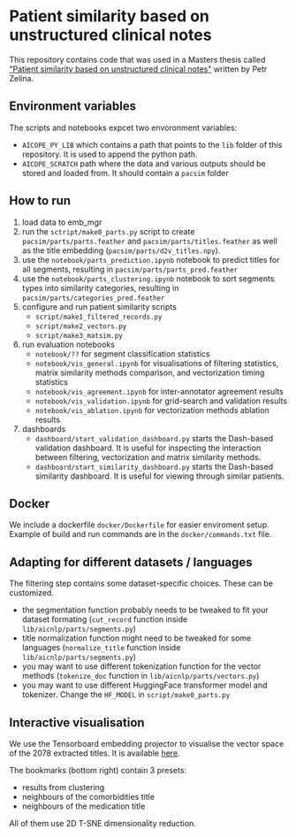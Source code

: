 # Patient similarity based on unstructured clinical notes

This repository contains code that was used in a Masters thesis called ["Patient similarity based on unstructured clinical notes"](https://is.muni.cz/th/c9gln/) written by Petr Zelina.

## Environment variables
The scripts and notebooks expcet two envoronment variables:
* `AICOPE_PY_LIB` which contains a path that points to the `lib` folder of this repository. It is used to append the python path.
* `AICOPE_SCRATCH` path where the data and various outputs should be stored and loaded from. It should contain a `pacsim` folder


## How to run
1. load data to emb_mgr
2. run the `sctript/make0_parts.py` script to create `pacsim/parts/parts.feather` and `pacsim/parts/titles.feather` as well as the title embedding (`pacsim/parts/d2v_titles.npy`).
2. use the `notebook/parts_prediction.ipynb` notebook to predict titles for all segments, resulting in `pacsim/parts/parts_pred.feather`
3. use the `notebook/parts_clustering.ipynb` notebook to sort segments types into similarity categories, resulting in `pacsim/parts/categories_pred.feather`
4. configure and run patient similarity scripts
    * `script/make1_filtered_records.py`
    * `script/make2_vectors.py`
    * `script/make3_matsim.py`
5. run evaluation notebooks
    * `notebook/??` for segment classification statistics
    * `notebook/vis_general.ipynb` for visualisations of filtering statistics, matrix similarity methods comparison, and vectorization timing statistics
    * `notebook/vis_agreement.ipynb` for inter-annotator agreement results
    * `notebook/vis_validation.ipynb` for grid-search and validation results
    * `notebook/vis_ablation.ipynb` for vectorization methods ablation results
6. dashboards
    * `dashboard/start_validation_dashboard.py` starts the Dash-based validation dashboard. It is useful for inspecting the interaction between filtering, vectorization and matrix similarity methods.
    * `dashboard/start_similarity_dashboard.py` starts the Dash-based similarity dashboard. It is useful for viewing through similar patients.


## Docker
We include a dockerfile `docker/Dockerfile` for easier enviroment setup.
Example of build and run commands are in the `docker/commands.txt` file.


## Adapting for different datasets / languages
The filtering step contains some dataset-specific choices. These can be customized.
* the segmentation function probably needs to be tweaked to fit your dataset formating (`cut_record` function inside `lib/aicnlp/parts/segments.py`)
* title normalization function might need to be tweaked for some languages (`normalize_title` function inside `lib/aicnlp/parts/segments.py`)
* you may want to use different tokenization function for the vector methods (`tokenize_doc` function in `lib/aicnlp/parts/vectors.py`)
* you may want to use different HuggingFace transformer model and tokenizer. Change the `HF_MODEL` in `script/make0_parts.py`


## Interactive visualisation
We use the Tensorboard embedding projector to visualise the vector space of the 2078 extracted titles. It is available [here](https://zepzep.github.io/clinical-notes-extraction/pages/projector/).

The bookmarks (bottom right) contain 3 presets:
* results from clustering
* neighbours of the comorbidities title
* neighbours of the medication title

All of them use 2D T-SNE dimensionality reduction.

